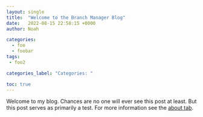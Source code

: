 ```yaml
---
layout: single
title:  "Welcome to the Branch Manager Blog"
date:   2022-08-15 22:58:15 +0000
author: Noah

categories: 
  - foo
  - foobar
tags: 
 - foo2

categories_label: "Categories: "

toc: true
---
```


Welcome to my blog. Chances are no one will ever see this post at least. But this post serves as primarily a test. For more information see the [about tab](https://branchmanager.github.io/Blog/about.html).